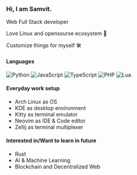 ### Hi, I am Samvit.
<p>Web Full Stack developer</p>
<p>Love Linux and opensourse ecosystem 🚀</p>
<p>Customize things for myself 🛠️</p>

#### Languages
![Python](https://img.shields.io/badge/Python-14354C?style=for-the-badge&logo=python&logoColor=white)
![JavaScript](https://img.shields.io/badge/JavaScript-323330?style=for-the-badge&logo=javascript&logoColor=F7DF1E)
![TypeScript](https://img.shields.io/badge/TypeScript-007ACC?style=for-the-badge&logo=typescript&logoColor=white)
![PHP](https://img.shields.io/badge/PHP-777BB4?style=for-the-badge&logo=php&logoColor=white)
![Lua](https://img.shields.io/badge/Lua-2C2D72?style=for-the-badge&logo=lua&logoColor=white)

#### Everyday work setup
- Arch Linux as OS
- KDE as desktop environment
- Kitty as terminal emulator
- Neovim as IDE & Code editor
- Zellij as terminal multiplexer

#### Interested in/Want to learn in future
- Rust
- AI & Machine Learning
- Blockchain and Decentralized Web
